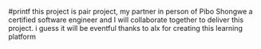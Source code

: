 #printf
this project is pair project, my partner in person of Pibo Shongwe a certified software engineer and I will collaborate together to deliver this project. i guess it will be eventful thanks to alx for creating this learning platform
